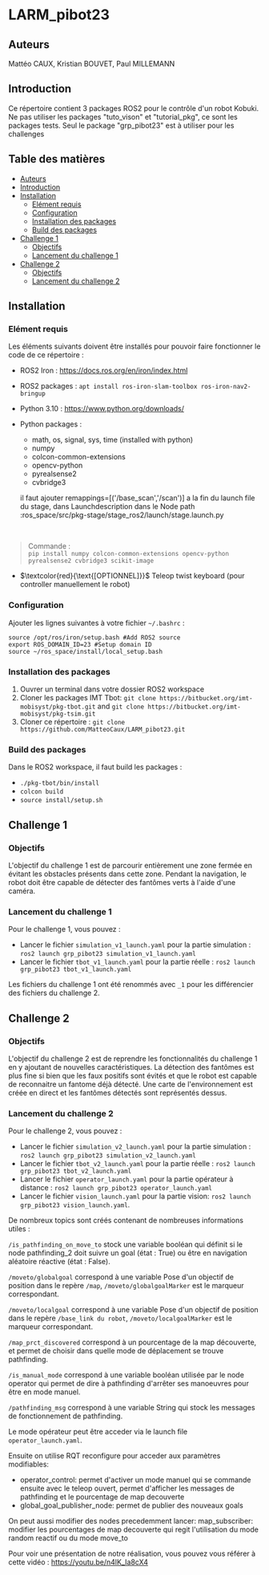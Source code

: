 # LARM_pibot23 <!-- omit from toc -->

## Auteurs

Mattéo CAUX, Kristian BOUVET, Paul MILLEMANN

## Introduction
Ce répertoire contient 3 packages ROS2 pour le contrôle d'un robot Kobuki. 
Ne pas utiliser les packages "tuto_vison" et "tutorial_pkg", ce sont les packages tests. Seul le package "grp_pibot23" est à utiliser pour les challenges

## Table des matières <!-- omit from toc -->
- [Auteurs](#auteurs)
- [Introduction](#introduction)
- [Installation](#installation)
  - [Elément requis](#elément-requis)
  - [Configuration](#configuration)
  - [Installation des packages](#installation-des-packages)
  - [Build des packages](#build-des-packages)
- [Challenge 1](#challenge-1)
  - [Objectifs](#objectifs)
  - [Lancement du challenge 1](#lancement-du-challenge-1)
- [Challenge 2](#challenge-2)
  - [Objectifs](#objectifs-1)
  - [Lancement du challenge 2](#lancement-du-challenge-2)


## Installation
### Elément requis
Les éléments suivants doivent être installés pour pouvoir faire fonctionner le code de ce répertoire :
- ROS2 Iron : https://docs.ros.org/en/iron/index.html
- ROS2 packages : `apt install ros-iron-slam-toolbox ros-iron-nav2-bringup`
- Python 3.10 : https://www.python.org/downloads/
- Python packages :
    * math, os, signal, sys, time (installed with python)
    * numpy
    * colcon-common-extensions
    * opencv-python
    * pyrealsense2
    * cvbridge3
  
  il faut ajouter remappings=[('/base_scan','/scan')]
  a la fin du launch file du stage, dans Launchdescription dans le Node
  path :ros_space/src/pkg-stage/stage_ros2/launch/stage.launch.py
</br>

> Commande :  
> `pip install numpy colcon-common-extensions opencv-python pyrealsense2 cvbridge3 scikit-image`

-  $`\textcolor{red}{\text{[OPTIONNEL]}}`$ Teleop twist keyboard (pour controller manuellement le robot)

### Configuration
Ajouter les lignes suivantes à votre fichier `~/.bashrc` :
```
source /opt/ros/iron/setup.bash #Add ROS2 source
export ROS_DOMAIN_ID=23 #Setup domain ID
source ~/ros_space/install/local_setup.bash
```

### Installation des packages
1. Ouvrer un terminal dans votre dossier ROS2 workspace
1. Cloner les packages IMT Tbot: `git clone https://bitbucket.org/imt-mobisyst/pkg-tbot.git` and `git clone https://bitbucket.org/imt-mobisyst/pkg-tsim.git`
1. Cloner ce répertoire : `git clone https://github.com/MatteoCaux/LARM_pibot23.git`


### Build des packages
Dans le ROS2 workspace, il faut build les packages :
- `./pkg-tbot/bin/install`
- `colcon build`
- `source install/setup.sh`


## Challenge 1

### Objectifs

L'objectif du challenge 1 est de parcourir entièrement une zone fermée en évitant les obstacles présents dans cette zone. Pendant la navigation, le robot doit être capable de détecter des fantômes verts à l'aide d'une caméra.

### Lancement du challenge 1

Pour le challenge 1, vous pouvez : 
- Lancer le fichier `simulation_v1_launch.yaml` pour la partie simulation : `ros2 launch grp_pibot23 simulation_v1_launch.yaml`
- Lancer le fichier `tbot_v1_launch.yaml` pour la partie réelle : `ros2 launch grp_pibot23 tbot_v1_launch.yaml`


Les fichiers du challenge 1 ont été renommés avec `_1` pour les différencier des fichiers du challenge 2.

## Challenge 2

### Objectifs

L'objectif du challenge 2 est de reprendre les fonctionnalités du challenge 1 en y ajoutant de nouvelles caractéristiques. La détection des fantômes est plus fine si bien que les faux positifs sont évités et que le robot est capable de reconnaitre un fantome déjà détecté. Une carte de l'environnement est créée en direct et les fantômes détectés sont représentés dessus.

### Lancement du challenge 2

Pour le challenge 2, vous pouvez :

- Lancer le fichier `simulation_v2_launch.yaml` pour la partie simulation : `ros2 launch grp_pibot23 simulation_v2_launch.yaml`
- Lancer le fichier `tbot_v2_launch.yaml` pour la partie réelle : `ros2 launch grp_pibot23 tbot_v2_launch.yaml`
- Lancer le fichier `operator_launch.yaml` pour la partie opérateur à distance : `ros2 launch grp_pibot23 operator_launch.yaml`
- Lancer le fichier `vision_launch.yaml` pour la partie vision: `ros2 launch grp_pibot23 vision_launch.yaml`.

De nombreux topics sont créés contenant de nombreuses informations utiles :

`/is_pathfinding_on_move_to` stock une variable booléan qui définit si le node pathfinding_2 doit suivre un goal (état : True) ou être en navigation aléatoire réactive (état : False).

`/moveto/globalgoal` correspond à une variable Pose d'un objectif de position dans le repère `/map`, `/moveto/globalgoalMarker` est le marqueur correspondant.

`/moveto/localgoal` correspond à une variable Pose d'un objectif de position dans le repère `/base_link du robot`, `/moveto/localgoalMarker` est le marqueur correspondant.

`/map_prct_discovered` correspond à un pourcentage de la map découverte, et permet de choisir dans quelle mode de déplacement se trouve pathfinding.

`/is_manual_mode` correspond à une variable booléan utilisée par le node operator qui permet de dire à pathfinding d'arrêter ses manoeuvres pour être en mode manuel.

`/pathfinding_msg` correspond à une variable String qui stock les messages de fonctionnement de pathfinding.

Le mode opérateur peut être acceder via le launch file `operator_launch.yaml`.

Ensuite on utilise RQT reconfigure pour acceder aux paramètres modifiables:
- operator_control: permet d'activer un mode manuel qui se commande ensuite avec le teleop ouvert, permet d'afficher les messages de pathfinding et le pourcentage de map decouverte
- global_goal_publisher_node: permet de publier des nouveaux goals

On peut aussi modifier des nodes precedemment lancer:
map_subscriber: modifier les pourcentages de map decouverte qui regit l'utilisation du mode random reactif ou du mode move_to

Pour voir une présentation de notre réalisation, vous pouvez vous référer à cette vidéo : https://youtu.be/n4lK_Ia8cX4